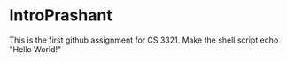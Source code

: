 # IntroPrashant
This is the first github assignment for CS 3321. Make the shell script echo "Hello World!"
